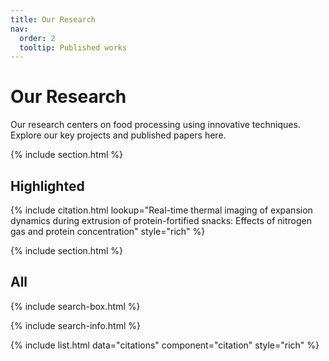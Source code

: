 ```yaml
---
title: Our Research
nav:
  order: 2
  tooltip: Published works
---
```


# Our Research

Our research centers on food processing using innovative techniques. Explore our key projects and published papers here.

{% include section.html %}

## Highlighted

{% include citation.html lookup="Real-time thermal imaging of expansion dynamics during extrusion of protein-fortified snacks: Effects of nitrogen gas and protein concentration" style="rich" %}

{% include section.html %}

## All

{% include search-box.html %}

{% include search-info.html %}

{% include list.html data="citations" component="citation" style="rich" %}
